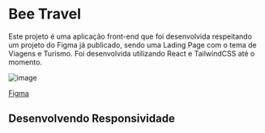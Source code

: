 # Bee Travel

Este projeto é uma aplicação front-end que foi desenvolvida respeitando um projeto do Figma já publicado, sendo uma Lading Page com o tema de Viagens e Turismo. Foi desenvolvida utilizando React e TailwindCSS até o momento.

![image](https://github.com/hav0kinho/bee-travel/assets/68474584/2937f876-856d-4ba4-9239-92685ec5648f)

[Figma](https://www.figma.com/community/file/1225034432662164060)

## Desenvolvendo Responsividade
